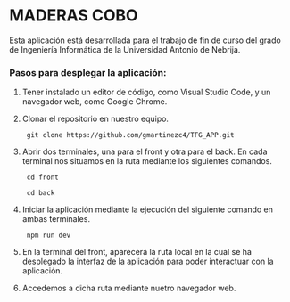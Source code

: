 # MADERAS COBO


Esta aplicación está desarrollada para el trabajo de fin de curso del grado de Ingeniería Informática de la Universidad Antonio de Nebrija.


### Pasos para desplegar la aplicación:

1. Tener instalado un editor de código, como Visual Studio Code, y un navegador web, como Google Chrome.
   
3. Clonar el repositorio en nuestro equipo.
   
   ```
    git clone https://github.com/gmartinezc4/TFG_APP.git
   ```

5. Abrir dos terminales, una para el front y otra para el back. En cada terminal nos situamos en la ruta mediante los siguientes comandos.
   
   ```
    cd front
   ```
   ```
    cd back
   ```
   
6. Iniciar la aplicación mediante la ejecución del siguiente comando en ambas terminales.
   
   ```
    npm run dev
   ```
   
7. En la terminal del front, aparecerá la ruta local en la cual se ha desplegado la interfaz de la aplicación para poder interactuar con la aplicación.
   
9. Accedemos a dicha ruta mediante nuetro navegador web.
